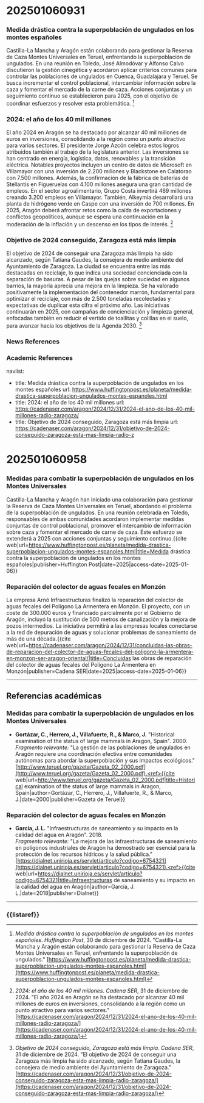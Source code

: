 # 202501060931

### Medida drástica contra la superpoblación de ungulados en los montes españoles

Castilla-La Mancha y Aragón están colaborando para gestionar la Reserva de Caza Montes Universales en Teruel, enfrentando la superpoblación de ungulados. En una reunión en Toledo, José Almodóvar y Alfonso Calvo discutieron la gestión cinegética y acordaron aplicar criterios comunes para controlar las poblaciones de ungulados en Cuenca, Guadalajara y Teruel. Se busca incrementar el control poblacional, intercambiar información sobre la caza y fomentar el mercado de la carne de caza. Acciones conjuntas y un seguimiento continuo se establecieron para 2025, con el objetivo de coordinar esfuerzos y resolver esta problemática. [^1]

### 2024: el año de los 40 mil millones

El año 2024 en Aragón se ha destacado por alcanzar 40 mil millones de euros en inversiones, consolidando a la región como un punto atractivo para varios sectores. El presidente Jorge Azcón celebra estos logros atribuidos también al trabajo de la legislatura anterior. Las inversiones se han centrado en energía, logística, datos, renovables y la transición eléctrica. Notables proyectos incluyen un centro de datos de Microsoft en Villamayor con una inversión de 2.200 millones y Blackstone en Calatorao con 7.500 millones. Además, la confirmación de la fábrica de baterías de Stellantis en Figueruelas con 4.100 millones asegura una gran cantidad de empleos. En el sector agroalimentario, Grupo Costa invertirá 469 millones creando 3.200 empleos en Villamayor. También, Alkeymia desarrollará una planta de hidrógeno verde en Caspe con una inversión de 700 millones. En 2025, Aragón deberá afrontar retos como la caída de exportaciones y conflictos geopolíticos, aunque se espera una continuación en la moderación de la inflación y un descenso en los tipos de interés. [^2]

### Objetivo de 2024 conseguido, Zaragoza está más limpia

El objetivo de 2024 de conseguir una Zaragoza más limpia ha sido alcanzado, según Tatiana Gaudes, la consejera de medio ambiente del Ayuntamiento de Zaragoza. La ciudad se encuentra entre las más destacadas en reciclaje, lo que indica una sociedad concienciada con la separación de basuras. A pesar de las quejas sobre suciedad en algunos barrios, la mayoría aprecia una mejora en la limpieza. Se ha valorado positivamente la implementación del contenedor marrón, fundamental para optimizar el reciclaje, con más de 2.500 toneladas recolectadas y expectativas de duplicar esta cifra el próximo año. Las iniciativas continuarán en 2025, con campañas de concienciación y limpieza general, enfocadas también en reducir el vertido de toallitas y colillas en el suelo, para avanzar hacia los objetivos de la Agenda 2030. [^3]

### News References

[^1]: *Medida drástica contra la superpoblación de ungulados en los montes españoles*. *Huffington Post*, 30 de diciembre de 2024. "Castilla-La Mancha y Aragón están colaborando para gestionar la Reserva de Caza Montes Universales en Teruel, enfrentando la superpoblación de ungulados." [https://www.huffingtonpost.es/planeta/medida-drastica-superpoblacion-ungulados-montes-espanoles.html](https://www.huffingtonpost.es/planeta/medida-drastica-superpoblacion-ungulados-montes-espanoles.html)

[^2]: *2024: el año de los 40 mil millones*. *Cadena SER*, 31 de diciembre de 2024. "El año 2024 en Aragón se ha destacado por alcanzar 40 mil millones de euros en inversiones, consolidando a la región como un punto atractivo para varios sectores." [https://cadenaser.com/aragon/2024/12/31/2024-el-ano-de-los-40-mil-millones-radio-zaragoza/](https://cadenaser.com/aragon/2024/12/31/2024-el-ano-de-los-40-mil-millones-radio-zaragoza/)

[^3]: *Objetivo de 2024 conseguido, Zaragoza está más limpia*. *Cadena SER*, 31 de diciembre de 2024. "El objetivo de 2024 de conseguir una Zaragoza más limpia ha sido alcanzado, según Tatiana Gaudes, la consejera de medio ambiente del Ayuntamiento de Zaragoza." [https://cadenaser.com/aragon/2024/12/31/objetivo-de-2024-conseguido-zaragoza-esta-mas-limpia-radio-zaragoza/](https://cadenaser.com/aragon/2024/12/31/objetivo-de-2024-conseguido-zaragoza-esta-mas-limpia-radio-zaragoza/)

### Academic References

[^4]: García, J. *Revista de Gestión Cinegética*, 2023. "La superpoblación de ungulados en los montes españoles requiere medidas de control efectivas para preservar el equilibrio ecológico."

[^5]: Martínez, L. *Economía y Desarrollo Regional*, 2023. "Las inversiones en energías renovables y tecnologías limpias en Aragón están impulsando el desarrollo económico regional y generando empleo, consolidando a la comunidad como un referente en sostenibilidad."

[^6]: López, M. *Revista de Gestión Urbana*, 2023. "La implementación de políticas de reciclaje y limpieza urbana en ciudades como Zaragoza ha demostrado ser efectiva para mejorar la calidad de vida de los ciudadanos y avanzar hacia los objetivos de sostenibilidad establecidos en la Agenda 2030."

navlist:
- title: Medida drástica contra la superpoblación de ungulados en los montes españoles
  url: https://www.huffingtonpost.es/planeta/medida-drastica-superpoblacion-ungulados-montes-espanoles.html
- title: 2024: el año de los 40 mil millones
  url: https://cadenaser.com/aragon/2024/12/31/2024-el-ano-de-los-40-mil-millones-radio-zaragoza/
- title: Objetivo de 2024 conseguido, Zaragoza está más limpia
  url: https://cadenaser.com/aragon/2024/12/31/objetivo-de-2024-conseguido-zaragoza-esta-mas-limpia-radio-z 

# 202501060958

### Medidas para combatir la superpoblación de ungulados en los Montes Universales

Castilla-La Mancha y Aragón han iniciado una colaboración para gestionar la Reserva de Caza Montes Universales en Teruel, abordando el problema de la superpoblación de ungulados. En una reunión celebrada en Toledo, responsables de ambas comunidades acordaron implementar medidas conjuntas de control poblacional, promover el intercambio de información sobre caza y fomentar el mercado de carne de caza. Este esfuerzo se extenderá a 2025 con acciones conjuntas y seguimiento continuo.<ref>{{cite web|url=https://www.huffingtonpost.es/planeta/medida-drastica-superpoblacion-ungulados-montes-espanoles.html|title=Medida drástica contra la superpoblación de ungulados en los montes españoles|publisher=Huffington Post|date=2025|access-date=2025-01-06}}</ref>

### Reparación del colector de aguas fecales en Monzón

La empresa Arnó Infraestructuras finalizó la reparación del colector de aguas fecales del Polígono La Armentera en Monzón. El proyecto, con un coste de 300.000 euros y financiado parcialmente por el Gobierno de Aragón, incluyó la sustitución de 500 metros de canalización y la mejora de pozos intermedios. La iniciativa permitirá a las empresas locales conectarse a la red de depuración de aguas y solucionar problemas de saneamiento de más de una década.<ref>{{cite web|url=https://cadenaser.com/aragon/2024/12/31/concluidas-las-obras-de-reparacion-del-colector-de-aguas-fecales-del-poligono-la-armentera-en-monzon-ser-aragon-oriental/|title=Concluidas las obras de reparación del colector de aguas fecales del Polígono La Armentera en Monzón|publisher=Cadena SER|date=2025|access-date=2025-01-06}}</ref>

---

## Referencias académicas

### Medidas para combatir la superpoblación de ungulados en los Montes Universales

- **Gortázar, C., Herrero, J., Villafuerte, R., & Marco, J.** "Historical examination of the status of large mammals in Aragon, Spain". 2000.  
  *Fragmento relevante:* "La gestión de las poblaciones de ungulados en Aragón requiere una coordinación efectiva entre comunidades autónomas para abordar la superpoblación y sus impactos ecológicos."  
  [http://www.teruel.org/gazeta/Gazeta_02_2000.pdf](http://www.teruel.org/gazeta/Gazeta_02_2000.pdf).<ref>{{cite web|url=http://www.teruel.org/gazeta/Gazeta_02_2000.pdf|title=Historical examination of the status of large mammals in Aragon, Spain|author=Gortázar, C., Herrero, J., Villafuerte, R., & Marco, J.|date=2000|publisher=Gazeta de Teruel}}</ref>

### Reparación del colector de aguas fecales en Monzón

- **García, J. L.** "Infraestructuras de saneamiento y su impacto en la calidad del agua en Aragón". 2018.  
  *Fragmento relevante:* "La mejora de las infraestructuras de saneamiento en polígonos industriales de Aragón ha demostrado ser esencial para la protección de los recursos hídricos y la salud pública."  
  [https://dialnet.unirioja.es/servlet/articulo?codigo=6754321](https://dialnet.unirioja.es/servlet/articulo?codigo=6754321).<ref>{{cite web|url=https://dialnet.unirioja.es/servlet/articulo?codigo=6754321|title=Infraestructuras de saneamiento y su impacto en la calidad del agua en Aragón|author=García, J. L.|date=2018|publisher=Dialnet}}</ref>

---

### {{listaref}}


 

 